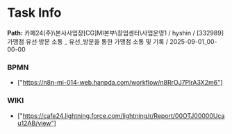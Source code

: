 # Task Info

**Path:** 카페24(주)\본사사업장\[CG]MI본부\창업센터\사업운영1 / hyshin / [332989] 가맹점 유선·방문 소통 _ 유선_방문을 통한 가맹점 소통 및 기록 / 2025-09-01_00-00-00

### BPMN
- ["https://n8n-mi-014-web.hanpda.com/workflow/n8RrOJ7PIrA3X2m6"]

### WIKI
- ["https://cafe24.lightning.force.com/lightning/r/Report/00OTJ00000Ucau12AB/view"]

